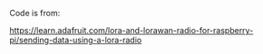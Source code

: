 Code is from:

https://learn.adafruit.com/lora-and-lorawan-radio-for-raspberry-pi/sending-data-using-a-lora-radio
